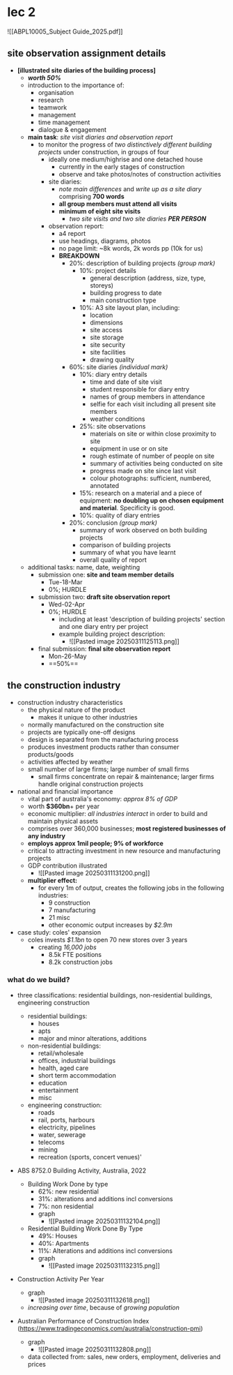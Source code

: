 # lec 2
![[ABPL10005_Subject Guide_2025.pdf]]
## site observation assignment details
* **[illustrated site diaries of the building process]**
	* ***worth 50%***
	* introduction to the importance of:
		* organisation
		* research
		* teamwork
		* management
		* time management
		* dialogue & engagement
	* **main task**: *site visit diaries and observation report*
		* to monitor the progress of *two distinctively different building projects* under construction, in groups of four
			* ideally one medium/highrise and one detached house
				* currently in the early stages of construction
				* observe and take photos/notes of construction activities
			* site diaries:
				* *note main differences* and *write up as a site diary* comprising **700 words**
				* **all group members must attend all visits**
				* **minimum of eight site visits**
					* *two site visits and two site diaries **PER PERSON***
			* observation report:
				* a4 report
				* use headings, diagrams, photos
				* no page limit: ~8k words, 2k words pp (10k for us)
				* **BREAKDOWN**
					* 20%: description of building projects *(group mark)*
						* 10%: project details
							* general description (address, size, type, storeys)
							* building progress to date
							* main construction type
						* 10%: A3 site layout plan, including:
							* location
							* dimensions
							* site access
							* site storage
							* site security
							* site facilities
							* drawing quality
					* 60%: site diaries *(individual mark)*
						* 10%: diary entry details
							* time and date of site visit
							* student responsible for diary entry
							* names of group members in attendance
							* selfie for each visit including all present site members
							* weather conditions
						* 25%: site observations
							* materials on site or within close proximity to site
							* equipment in use or on site
							* rough estimate of number of people on site
							* summary of activities being conducted on site
							* progress made on site since last visit
							* colour photographs: sufficient, numbered, annotated
						* 15%: research on a material and a piece of equipment: **no doubling up on chosen equipment and material**. Specificity is good.
						* 10%: quality of diary entries
					* 20%: conclusion *(group mark)*
						* summary of work observed on both building projects
						* comparison of building projects
						* summary of what you have learnt
						* overall quality of report
	* additional tasks: name, date, weighting
		* submission one: **site and team member details**
			* Tue-18-Mar
			* 0%; HURDLE
		* submission two: **draft site observation report**
			* Wed-02-Apr
			* 0%; HURDLE
				* including at least 'description of building projects' section and one diary entry per project
				* example building project description:
					* ![[Pasted image 20250311125113.png]]
		* final submission: **final site observation report**
			* Mon-26-May
			* ==50%==
## the construction industry
* construction industry characteristics
	* the physical nature of the product
		* makes it unique to other industries
	* normally manufactured on the construction site
	* projects are typically one-off designs
	* design is separated from the manufacturing process
	* produces investment products rather than consumer products/goods
	* activities affected by weather
	* small number of large firms; large number of small firms
		* small firms concentrate on repair & maintenance; larger firms handle original construction projects
* national and financial importance
	* vital part of australia's economy: *approx 8% of GDP*
	* worth **$360bn**+ per year
	* economic multiplier: *all industries interact* in order to build and maintain physical assets
	* comprises over 360,000 businesses; **most registered businesses of any industry**
	* **employs approx 1mil people; 9% of workforce**
	* critical to attracting investment in new resource and manufacturing projects
	* GDP contribution illustrated
		* ![[Pasted image 20250311131200.png]]
	* **multiplier effect:**
		* for every 1m of output, creates the following jobs in the following industries:
			* 9 construction
			* 7 manufacturing
			* 21 misc
			* other economic output increases by *$2.9m*
* case study: coles' expansion
	* coles invests *$1.1bn* to open 70 new stores over 3 years
		* creating *16,000 jobs*
			* 8.5k FTE positions
			* 8.2k construction jobs

### what do we build?
* three classifications: residential buildings, non-residential buildings, engineering construction
	* residential buildings:
		* houses
		* apts
		* major and minor alterations, additions
	* non-residential buildings:
		* retail/wholesale
		* offices, industrial buildings
		* health, aged care
		* short term accommodation
		* education
		* entertainment
		* misc
	* engineering construction:
		* roads
		* rail, ports, harbours
		* electricity, pipelines
		* water, sewerage
		* telecoms
		* mining
		* recreation (sports, concert venues)'

* ABS 8752.0 Building Activity, Australia, 2022
	* Building Work Done by type 
		* 62%: new residential
		* 31%: alterations and additions incl conversions
		* 7%: non residential
		* graph
			* ![[Pasted image 20250311132104.png]]
	* Residential Building Work Done By Type
		* 49%: Houses
		* 40%: Apartments
		* 11%: Alterations and additions incl conversions
		* graph
			* ![[Pasted image 20250311132315.png]]
*  Construction Activity Per Year
	* graph
		* ![[Pasted image 20250311132618.png]]
	* *increasing over time*, because of *growing population*


* Australian Performance of Construction Index (https://www.tradingeconomics.com/australia/construction-pmi)
	* graph
		* ![[Pasted image 20250311132808.png]]
	* data collected from: sales, new orders, employment, deliveries and prices